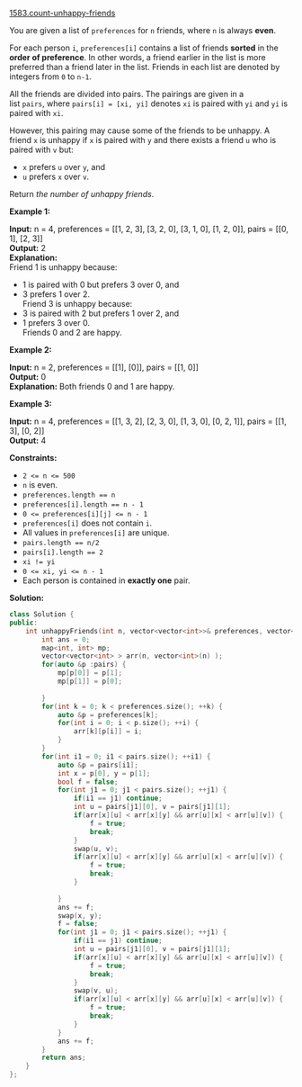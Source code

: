 [1583.count-unhappy-friends](https://leetcode.com/problems/count-unhappy-friends/)  

You are given a list of `preferences` for `n` friends, where `n` is always **even**.

For each person `i`, `preferences[i]` contains a list of friends **sorted** in the **order of preference**. In other words, a friend earlier in the list is more preferred than a friend later in the list. Friends in each list are denoted by integers from `0` to `n-1`.

All the friends are divided into pairs. The pairings are given in a list `pairs`, where `pairs[i] = [xi, yi]` denotes `xi` is paired with `yi` and `yi` is paired with `xi`.

However, this pairing may cause some of the friends to be unhappy. A friend `x` is unhappy if `x` is paired with `y` and there exists a friend `u` who is paired with `v` but:

*   `x` prefers `u` over `y`, and
*   `u` prefers `x` over `v`.

Return _the number of unhappy friends_.

**Example 1:**

  
**Input:** n = 4, preferences = \[\[1, 2, 3\], \[3, 2, 0\], \[3, 1, 0\], \[1, 2, 0\]\], pairs = \[\[0, 1\], \[2, 3\]\]  
**Output:** 2  
**Explanation:**  
Friend 1 is unhappy because:  
- 1 is paired with 0 but prefers 3 over 0, and  
- 3 prefers 1 over 2.  
Friend 3 is unhappy because:  
- 3 is paired with 2 but prefers 1 over 2, and  
- 1 prefers 3 over 0.  
Friends 0 and 2 are happy.  

**Example 2:**

  
**Input:** n = 2, preferences = \[\[1\], \[0\]\], pairs = \[\[1, 0\]\]  
**Output:** 0  
**Explanation:** Both friends 0 and 1 are happy.  

**Example 3:**

  
**Input:** n = 4, preferences = \[\[1, 3, 2\], \[2, 3, 0\], \[1, 3, 0\], \[0, 2, 1\]\], pairs = \[\[1, 3\], \[0, 2\]\]  
**Output:** 4  

**Constraints:**

*   `2 <= n <= 500`
*   `n` is even.
*   `preferences.length == n`
*   `preferences[i].length == n - 1`
*   `0 <= preferences[i][j] <= n - 1`
*   `preferences[i]` does not contain `i`.
*   All values in `preferences[i]` are unique.
*   `pairs.length == n/2`
*   `pairs[i].length == 2`
*   `xi != yi`
*   `0 <= xi, yi <= n - 1`
*   Each person is contained in **exactly one** pair.  



**Solution:**  

```cpp
class Solution {
public:
    int unhappyFriends(int n, vector<vector<int>>& preferences, vector<vector<int>>& pairs) {
        int ans = 0;
        map<int, int> mp;
        vector<vector<int> > arr(n, vector<int>(n) );
        for(auto &p :pairs) {
            mp[p[0]] = p[1];
            mp[p[1]] = p[0];
            
        }
        for(int k = 0; k < preferences.size(); ++k) {
            auto &p = preferences[k];
            for(int i = 0; i < p.size(); ++i) {
                arr[k][p[i]] = i;
            }
        }
        for(int i1 = 0; i1 < pairs.size(); ++i1) {
            auto &p = pairs[i1];
            int x = p[0], y = p[1];
            bool f = false;
            for(int j1 = 0; j1 < pairs.size(); ++j1) {
                if(i1 == j1) continue;
                int u = pairs[j1][0], v = pairs[j1][1];
                if(arr[x][u] < arr[x][y] && arr[u][x] < arr[u][v]) {
                    f = true;
                    break;
                }
                swap(u, v);
                if(arr[x][u] < arr[x][y] && arr[u][x] < arr[u][v]) {
                    f = true;
                    break;
                }
                    
            }
            ans += f;
            swap(x, y);
            f = false;
            for(int j1 = 0; j1 < pairs.size(); ++j1) {
                if(i1 == j1) continue;
                int u = pairs[j1][0], v = pairs[j1][1];
                if(arr[x][u] < arr[x][y] && arr[u][x] < arr[u][v]) {
                    f = true;
                    break;
                }
                swap(v, u);
                if(arr[x][u] < arr[x][y] && arr[u][x] < arr[u][v]) {
                    f = true;
                    break;
                }
            }
            ans += f;
        }
        return ans;
    }
};
```
      